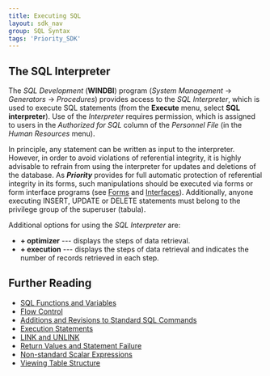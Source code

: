 ```yaml
---
title: Executing SQL
layout: sdk_nav
group: SQL Syntax
tags: 'Priority_SDK'
---
```


## The SQL Interpreter 

The *SQL Development* (**WINDBI**) program (*System Management* →
*Generators* → *Procedures*) provides access to the *SQL Interpreter*,
which is used to execute SQL statements (from the **Execute** menu,
select **SQL interpreter**). Use of the *Interpreter* requires
permission, which is assigned to users in the *Authorized for SQL*
column of the *Personnel File* (in the *Human Resources* menu).

In principle, any statement can be written as input to the interpreter.
However, in order to avoid violations of referential integrity, it is
highly advisable to refrain from using the interpreter for updates and
deletions of the database. As ***Priority*** provides for full automatic
protection of referential integrity in its forms, such manipulations
should be executed via forms or form interface programs (see
[Forms](Forms ) and [Interfaces](Interfaces )).
Additionally, anyone executing INSERT, UPDATE or DELETE statements must
belong to the privilege group of the superuser (tabula).

Additional options for using the *SQL Interpreter* are:

-   **+ optimizer** --- displays the steps of data retrieval.
-   **+ execution** --- displays the steps of data retrieval and
    indicates the number of records retrieved in each step.

## Further Reading 

-   [SQL Functions and
    Variables](SQL-Functions-and-Variables )
-   [Flow Control](Flow-Control )
-   [Additions and Revisions to Standard SQL
    Commands](Additions-and-Revisions-to-Standard-SQL-Commands )
-   [Execution Statements](Execution-Statements )
-   [LINK and UNLINK](LINK-and-UNLINK )
-   [Return Values and Statement
    Failure](Return-Values-and-Statement-Failure )
-   [Non-standard Scalar
    Expressions](Non-standard-Scalar-Expressions )
-   [Viewing Table Structure](Viewing-Table-Structure )
